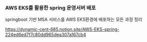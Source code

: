 ### AWS EKS를 활용한 spring 운영서버 배포

springboot 기반 MSA 서비스를 AWS EKS환경에 배포하는 모든 과정 정리

https://dynamic-cent-685.notion.site/AWS-EKS-spring-224ed6ed7f7c80dd965dea307a167cb4
